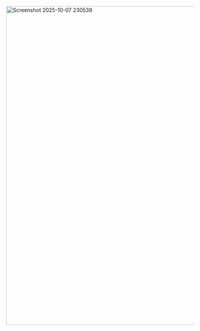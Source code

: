 <img width="1888" height="855" alt="Screenshot 2025-10-07 230539" src="https://github.com/user-attachments/assets/3c65f9ca-53d5-4598-8b73-16ce10453b98" />
